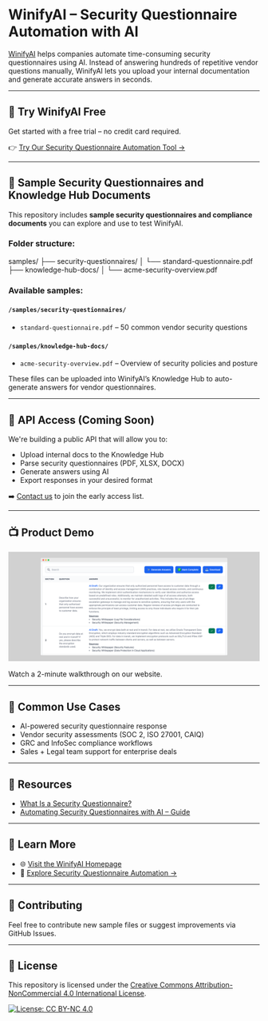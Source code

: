 # WinifyAI – Security Questionnaire Automation with AI

[WinifyAI](https://www.winifyai.com/) helps companies automate time-consuming security questionnaires using AI. Instead of answering hundreds of repetitive vendor questions manually, WinifyAI lets you upload your internal documentation and generate accurate answers in seconds.

---

## 🚀 Try WinifyAI Free

Get started with a free trial – no credit card required.

👉 [Try Our Security Questionnaire Automation Tool →](https://www.winifyai.com/features/security-questionnaire-automation/)

---

## 🧪 Sample Security Questionnaires and Knowledge Hub Documents

This repository includes **sample security questionnaires and compliance documents** you can explore and use to test WinifyAI.

### Folder structure:

samples/
├── security-questionnaires/
│ └── standard-questionnaire.pdf
├── knowledge-hub-docs/
│ └── acme-security-overview.pdf


### Available samples:

#### `/samples/security-questionnaires/`
- `standard-questionnaire.pdf` – 50 common vendor security questions

#### `/samples/knowledge-hub-docs/`
- `acme-security-overview.pdf` – Overview of security policies and posture

These files can be uploaded into WinifyAI’s Knowledge Hub to auto-generate answers for vendor questionnaires.

---

## 🔌 API Access (Coming Soon)

We're building a public API that will allow you to:
- Upload internal docs to the Knowledge Hub
- Parse security questionnaires (PDF, XLSX, DOCX)
- Generate answers using AI
- Export responses in your desired format

➡️ [Contact us](https://www.winifyai.com/contact/) to join the early access list.

---

## 📺 Product Demo

![WinifyAI Screenshot](media/winifyai_ui_1.png)

Watch a 2-minute walkthrough on our website.

---

## 🧠 Common Use Cases

- AI-powered security questionnaire response
- Vendor security assessments (SOC 2, ISO 27001, CAIQ)
- GRC and InfoSec compliance workflows
- Sales + Legal team support for enterprise deals

---

## 📎 Resources

- [What Is a Security Questionnaire?](https://www.winifyai.com/blog/security-questionnaire)
- [Automating Security Questionnaires with AI – Guide](https://www.winifyai.com/blog/how-to-automate-security-questionnaires)

---

## 🔗 Learn More

- 🌐 [Visit the WinifyAI Homepage](https://www.winifyai.com/)
- 📄 [Explore Security Questionnaire Automation →](https://www.winifyai.com/features/security-questionnaire-automation/)

---

## 💬 Contributing

Feel free to contribute new sample files or suggest improvements via GitHub Issues.

---

## 📜 License

This repository is licensed under the [Creative Commons Attribution-NonCommercial 4.0 International License](https://creativecommons.org/licenses/by-nc/4.0/).

[![License: CC BY-NC 4.0](https://img.shields.io/badge/License-CC%20BY--NC%204.0-lightgrey.svg)](https://creativecommons.org/licenses/by-nc/4.0/)

